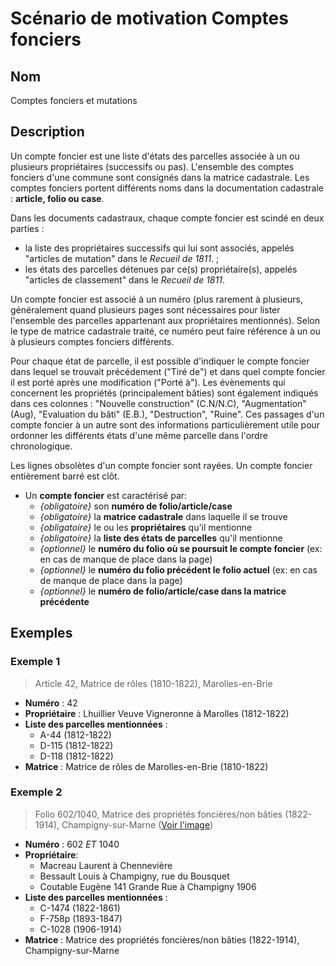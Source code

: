 # Scénario de motivation Comptes fonciers

## Nom

Comptes fonciers et mutations

## Description

Un compte foncier est une liste d'états des parcelles associée à un ou plusieurs propriétaires (successifs ou pas). L'ensemble des comptes fonciers d'une commune sont consignés dans la matrice cadastrale. Les comptes fonciers portent différents noms dans la documentation cadastrale : **article, folio ou case**.

Dans les documents cadastraux, chaque compte foncier est scindé en deux parties :
- la liste des propriétaires successifs qui lui sont associés, appelés "articles de mutation" dans le <i>Recueil de 1811</i>. ;
- les états des parcelles détenues par ce(s) propriétaire(s), appelés "articles de classement" dans le <i>Recueil de 1811</i>.

Un compte foncier est associé à un numéro (plus rarement à plusieurs, généralement quand plusieurs pages sont nécessaires pour lister l'ensemble des parcelles appartenant aux propriétaires mentionnés). Selon le type de matrice cadastrale traité, ce numéro peut faire référence à un ou à plusieurs comptes fonciers différents. 

Pour chaque état de parcelle, il est possible d'indiquer le compte foncier dans lequel se trouvait précédement ("Tiré de") et dans quel compte foncier il est porté après une modification ("Porté à"). 
Les évènements qui concernent les propriétés (principalement bâties) sont également indiqués dans ces colonnes : "Nouvelle construction" (C.N/N.C), "Augmentation" (Aug), "Evaluation du bâti" (E.B.), "Destruction", "Ruine".
Ces passages d'un compte foncier à un autre sont des informations particulièrement utile pour ordonner les différents états d'une même parcelle dans l'ordre chronologique.

Les lignes obsolètes d'un compte foncier sont rayées. 
Un compte foncier entièrement barré est clôt. 

- Un **compte foncier** est caractérisé par:
    - *{obligatoire}* son **numéro de folio/article/case**
    - *{obligatoire}* la **matrice cadastrale** dans laquelle il se trouve
    - *{obligatoire}* le ou les **propriétaires** qu'il mentionne
    - *{obligatoire}* la **liste des états de parcelles** qu'il mentionne
    - *{optionnel}* le **numéro du folio où se poursuit le compte foncier** (ex: en cas de manque de place dans la page)
    - *{optionnel}* le **numéro du folio précédent le folio actuel** (ex: en cas de manque de place dans la page)
    - *{optionnel}* le **numéro de folio/article/case dans la matrice précédente**

## Exemples

### Exemple 1
> Article 42, Matrice de rôles (1810-1822), Marolles-en-Brie
- **Numéro** : 42
- **Propriétaire** : Lhuillier Veuve Vigneronne à Marolles (1812-1822)
- **Liste des parcelles mentionnées** :
    - A-44 (1812-1822)
    - D-115 (1812-1822)
    - D-118 (1812-1822)
- **Matrice** : Matrice de rôles de Marolles-en-Brie (1810-1822)

### Exemple 2
> Folio 602/1040, Matrice des propriétés foncières/non bâties (1822-1914), Champigny-sur-Marne (<a href="https://github.com/solenn-tl/ontologie-cadastre/blob/main/comptes_fonciers/img/folio_champigny_FRAD094_3P_000108_01_0004.PNG">Voir l'image</a>)
- **Numéro** : 602 <i>ET</i> 1040
- **Propriétaire**:
    - Macreau Laurent à Chennevière
    - Bessault Louis à Champigny, rue du Bousquet
    - Coutable Eugène 141 Grande Rue à Champigny 1906
- **Liste des parcelles mentionnées** :
    - C-1474 (1822-1861)
    - F-758p (1893-1847)
    - C-1028 (1906-1914)
- **Matrice** : Matrice des propriétés foncières/non bâties (1822-1914), Champigny-sur-Marne 